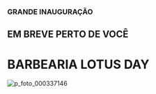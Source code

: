 ### GRANDE INAUGURAÇÃO
## EM BREVE PERTO DE VOCÊ
# BARBEARIA LOTUS DAY
![p_foto_000337146](https://user-images.githubusercontent.com/110175711/202799625-9835203f-8bda-4ce7-b304-d85a15c1d6b7.jpg)
